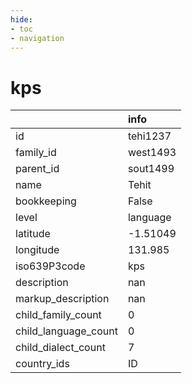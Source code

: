 ```yaml
---
hide:
- toc
- navigation
---
```

# kps
|                      | info     |
|:---------------------|:---------|
| id                   | tehi1237 |
| family_id            | west1493 |
| parent_id            | sout1499 |
| name                 | Tehit    |
| bookkeeping          | False    |
| level                | language |
| latitude             | -1.51049 |
| longitude            | 131.985  |
| iso639P3code         | kps      |
| description          | nan      |
| markup_description   | nan      |
| child_family_count   | 0        |
| child_language_count | 0        |
| child_dialect_count  | 7        |
| country_ids          | ID       |